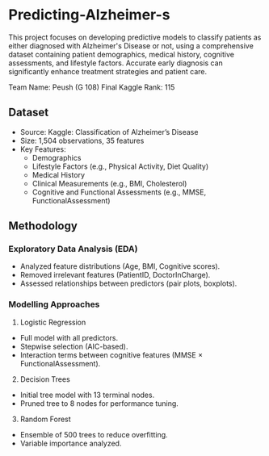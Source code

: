 # Predicting-Alzheimer-s
This project focuses on developing predictive models to classify patients as either diagnosed with Alzheimer's Disease or not, using a comprehensive dataset containing patient demographics, medical history, cognitive assessments, and lifestyle factors. Accurate early diagnosis can significantly enhance treatment strategies and patient care.

Team Name: Peush (G 108)
Final Kaggle Rank: 115

## Dataset
- Source: Kaggle: Classification of Alzheimer’s Disease
- Size: 1,504 observations, 35 features
- Key Features:
  - Demographics
  - Lifestyle Factors (e.g., Physical Activity, Diet Quality)
  - Medical History
  - Clinical Measurements (e.g., BMI, Cholesterol)
  - Cognitive and Functional Assessments (e.g., MMSE, FunctionalAssessment)

## Methodology
### Exploratory Data Analysis (EDA)
- Analyzed feature distributions (Age, BMI, Cognitive scores).
- Removed irrelevant features (PatientID, DoctorInCharge).
- Assessed relationships between predictors (pair plots, boxplots).
### Modelling Approaches
1. Logistic Regression
  - Full model with all predictors.
  - Stepwise selection (AIC-based).
  - Interaction terms between cognitive features (MMSE × FunctionalAssessment).
2. Decision Trees
  - Initial tree model with 13 terminal nodes.
  - Pruned tree to 8 nodes for performance tuning.
3. Random Forest
  - Ensemble of 500 trees to reduce overfitting.
  - Variable importance analyzed.
